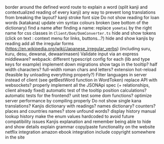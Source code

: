border around the defined word
route to explain a word (split kanji and contextualized reading of every kanji)
any way to prevent long translations from breaking the layout?
kanji stroke font size
Do not show reading for loan words (katakana)
update vim syntax colours broken (see bottom of the dictionary)
find a name
after finding a name: replace `yometai` by the right name for css classes in `Client/Dom/DomConverter.ts`
hide and show tokens (click on text : context menu for links, buttons...?)
hide and show kanjis by reading
add all the irregular forms (https://en.wikipedia.org/wiki/Japanese_irregular_verbs) (including suru, kuru, desu, dewanai, dewaarimasen)
Validate input via an express middleware?
webpack: different typescript config for each (lib and type keys for example)
implement down migrations
show tags in the tooltip?
half width characters? full-width roman chars and letters?
extension hot-reload (feasible by unloading everything properly?)
Filter languages in server instead of client (see getBestWord function in WordToken)
replace API with websockets?
properly implement all the JSONApi spec (+ relationships, client already fixed)
automatic test of the tooltip position calculations?
automatic tests for the frontend? unit test some dom functions?
optimize server performance by compiling properly
Do not show single kana translations?
Kanjis dictionary with readings?
names dictionary?
counters?
places and countries names?
store unfound words?
display history
manual lookup history
make the enum values hardcoded to avoid future compatibility issues
Kanjis explanation and remember
being able to hide and show details
explain grammar
copy/paste functionality on the website
netflix integration
amazon ebook integration
include copyright somewhere in the site
